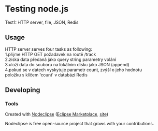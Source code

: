 

# Testing node.js 
Test1: HTTP server, file, JSON, Redis



## Usage
HTTP server serves four tasks as following:<br>
1.přijme HTTP GET požadavek na routě /track <br>
2.získá data předaná jako query string parametry volání<br>
3.uloží data do souboru na lokálním disku jako JSON (append)<br>
4.pokud se v datech vyskytuje parametr count, zvýší o jeho hodnotu položku s klíčem 'count' v databázi Redis<br>

## Developing



### Tools

Created with [Nodeclipse](https://github.com/Nodeclipse/nodeclipse-1)
 ([Eclipse Marketplace](http://marketplace.eclipse.org/content/nodeclipse), [site](http://www.nodeclipse.org))   

Nodeclipse is free open-source project that grows with your contributions.
